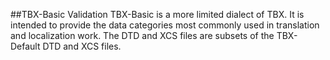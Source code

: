 ##TBX-Basic Validation
TBX-Basic is a more limited dialect of TBX. It is intended to provide the data categories most commonly used in translation and localization work. The DTD and XCS files are subsets of the TBX-Default DTD and XCS files.